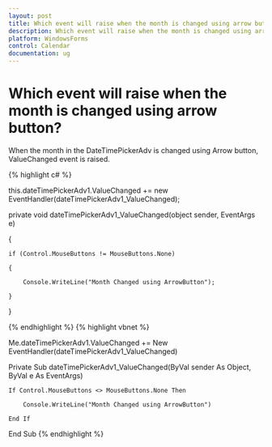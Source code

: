 ```yaml
---
layout: post
title: Which event will raise when the month is changed using arrow button? | WindowsForms | Syncfusion
description: Which event will raise when the month is changed using arrow button?
platform: WindowsForms
control: Calendar 
documentation: ug
---
```

# Which event will raise when the month is changed using arrow button?

 When the month in the DateTimePickerAdv is changed using Arrow button, ValueChanged event is raised.



{% highlight c#  %}

this.dateTimePickerAdv1.ValueChanged += new EventHandler(dateTimePickerAdv1_ValueChanged);



private void dateTimePickerAdv1_ValueChanged(object sender, EventArgs e)

{

    if (Control.MouseButtons != MouseButtons.None)

    {

        Console.WriteLine("Month Changed using ArrowButton");

    }

}


{% endhighlight  %}
{% highlight vbnet  %}




Me.dateTimePickerAdv1.ValueChanged += New EventHandler(dateTimePickerAdv1_ValueChanged)



Private Sub dateTimePickerAdv1_ValueChanged(ByVal sender As Object, ByVal e As EventArgs)

    If Control.MouseButtons <> MouseButtons.None Then

        Console.WriteLine("Month Changed using ArrowButton")

    End If

End Sub
{% endhighlight   %}
